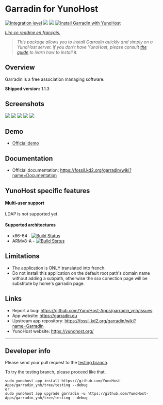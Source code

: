 # Garradin for YunoHost

[![Integration level](https://dash.yunohost.org/integration/garradin.svg)](https://dash.yunohost.org/appci/app/garradin) ![](https://ci-apps.yunohost.org/ci/badges/garradin.status.svg) ![](https://ci-apps.yunohost.org/ci/badges/garradin.maintain.svg)
[![Install Garradin with YunoHost](https://install-app.yunohost.org/install-with-yunohost.svg)](https://install-app.yunohost.org/?app=garradin)

*[Lire ce readme en français.](./README_fr.md)*

> *This package allows you to install Garradin quickly and simply on a YunoHost server.
If you don't have YunoHost, please consult [the guide](https://yunohost.org/#/install) to learn how to install it.*

## Overview
Garradin is a free association managing software.

**Shipped version:** 1.1.3

## Screenshots

![](images/membre.png)
![](images/compta.png)
![](images/emails.png)
![](images/wiki.png)
![](images/site.jpg)

## Demo

* [Official demo](https://garradin.eu/essai/)

## Documentation

 * Official documentation: https://fossil.kd2.org/garradin/wiki?name=Documentation

## YunoHost specific features

#### Multi-user support

LDAP is not supported yet.

#### Supported architectures

* x86-64 - [![Build Status](https://ci-apps.yunohost.org/ci/logs/garradin%20%28Apps%29.svg)](https://ci-apps.yunohost.org/ci/apps/garradin/)
* ARMv8-A - [![Build Status](https://ci-apps-arm.yunohost.org/ci/logs/garradin%20%28Apps%29.svg)](https://ci-apps-arm.yunohost.org/ci/apps/garradin/)

## Limitations

* The application is ONLY translated into french.
* Do not install this application on the default root path's domain name without adding a subpath, otherwise the sso conection page will be substitute by home's garradin page.

## Links

 * Report a bug: https://github.com/YunoHost-Apps/garradin_ynh/issues
 * App website: https://garradin.eu
 * Upstream app repository: https://fossil.kd2.org/garradin/wiki?name=Garradin
 * YunoHost website: https://yunohost.org/

---

## Developer info

Please send your pull request to the [testing branch](https://github.com/YunoHost-Apps/garradin_ynh/tree/testing).

To try the testing branch, please proceed like that.
```
sudo yunohost app install https://github.com/YunoHost-Apps/garradin_ynh/tree/testing --debug
or
sudo yunohost app upgrade garradin -u https://github.com/YunoHost-Apps/garradin_ynh/tree/testing --debug
```
